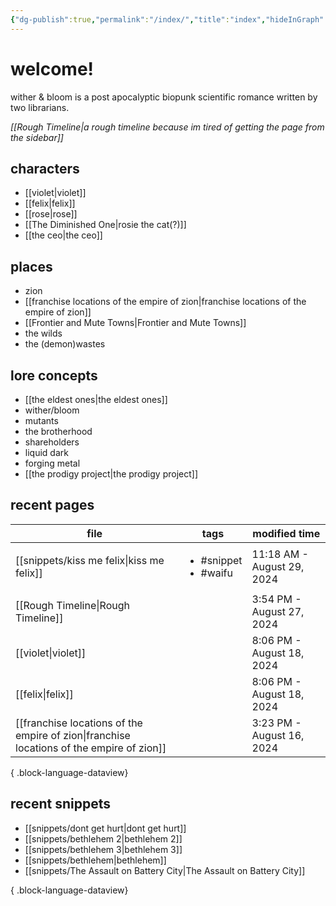```yaml
---
{"dg-publish":true,"permalink":"/index/","title":"index","hideInGraph":true,"tags":["gardenEntry"]}
---
```


# welcome!
wither & bloom is a post apocalyptic biopunk scientific romance written by two librarians.

*[[Rough Timeline\|a rough timeline because im tired of getting the page from the sidebar]]*
## characters
- [[violet\|violet]]
- [[felix\|felix]]
- [[rose\|rose]]
- [[The Diminished One\|rosie the cat(?)]]
- [[the ceo\|the ceo]]
## places
- zion
- [[franchise locations of the empire of zion\|franchise locations of the empire of zion]]
- [[Frontier and Mute Towns\|Frontier and Mute Towns]]
- the wilds
- the (demon)wastes
## lore concepts
- [[the eldest ones\|the eldest ones]]
- wither/bloom
- mutants
- the brotherhood
- shareholders
- liquid dark
- forging metal
- [[the prodigy project\|the prodigy project]]

## recent pages
| file                                                                                        | tags                                      | modified time              |
| ------------------------------------------------------------------------------------------- | ----------------------------------------- | -------------------------- |
| [[snippets/kiss me felix\|kiss me felix]]                                                | <ul><li>#snippet</li><li>#waifu</li></ul> | 11:18 AM - August 29, 2024 |
| [[Rough Timeline\|Rough Timeline]]                                                       | <ul></ul>                                 | 3:54 PM - August 27, 2024  |
| [[violet\|violet]]                                                                       | <ul></ul>                                 | 8:06 PM - August 18, 2024  |
| [[felix\|felix]]                                                                         | <ul></ul>                                 | 8:06 PM - August 18, 2024  |
| [[franchise locations of the empire of zion\|franchise locations of the empire of zion]] | <ul></ul>                                 | 3:23 PM - August 16, 2024  |

{ .block-language-dataview}

## recent snippets
- [[snippets/dont get hurt\|dont get hurt]]
- [[snippets/bethlehem 2\|bethlehem 2]]
- [[snippets/bethlehem 3\|bethlehem 3]]
- [[snippets/bethlehem\|bethlehem]]
- [[snippets/The Assault on Battery City\|The Assault on Battery City]]

{ .block-language-dataview}